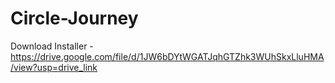 # Circle-Journey

Download Installer - https://drive.google.com/file/d/1JW6bDYtWGATJqhGTZhk3WUhSkxLluHMA/view?usp=drive_link
